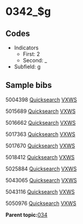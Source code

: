 # 0342\_$g

## Codes

-   Indicators
    -   First: 2
    -   Second: \_
-   Subfield: g

## Sample bibs

5004398 [Quicksearch](https://search.library.yale.edu/catalog/5004398) [VXWS](http://prodorbis.library.yale.edu:7014/vxws/GetHoldingsService?bibId=5004398)

5015689 [Quicksearch](https://search.library.yale.edu/catalog/5015689) [VXWS](http://prodorbis.library.yale.edu:7014/vxws/GetHoldingsService?bibId=5015689)

5016662 [Quicksearch](https://search.library.yale.edu/catalog/5016662) [VXWS](http://prodorbis.library.yale.edu:7014/vxws/GetHoldingsService?bibId=5016662)

5017363 [Quicksearch](https://search.library.yale.edu/catalog/5017363) [VXWS](http://prodorbis.library.yale.edu:7014/vxws/GetHoldingsService?bibId=5017363)

5017670 [Quicksearch](https://search.library.yale.edu/catalog/5017670) [VXWS](http://prodorbis.library.yale.edu:7014/vxws/GetHoldingsService?bibId=5017670)

5018412 [Quicksearch](https://search.library.yale.edu/catalog/5018412) [VXWS](http://prodorbis.library.yale.edu:7014/vxws/GetHoldingsService?bibId=5018412)

5025884 [Quicksearch](https://search.library.yale.edu/catalog/5025884) [VXWS](http://prodorbis.library.yale.edu:7014/vxws/GetHoldingsService?bibId=5025884)

5043065 [Quicksearch](https://search.library.yale.edu/catalog/5043065) [VXWS](http://prodorbis.library.yale.edu:7014/vxws/GetHoldingsService?bibId=5043065)

5043116 [Quicksearch](https://search.library.yale.edu/catalog/5043116) [VXWS](http://prodorbis.library.yale.edu:7014/vxws/GetHoldingsService?bibId=5043116)

5050976 [Quicksearch](https://search.library.yale.edu/catalog/5050976) [VXWS](http://prodorbis.library.yale.edu:7014/vxws/GetHoldingsService?bibId=5050976)

**Parent topic:**[034](../../tags/034/034.md)

